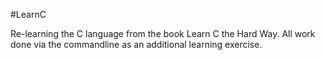 #LearnC

Re-learning the C language from the book Learn C the Hard Way. All work done via the commandline
as an additional learning exercise.
